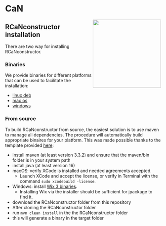 # CaN
<img src="app-icon.png" align="right" width="220" />

## RCaNconstructor installation
There are two way for installing RCaNconstructor.

### Binaries
We provide binaries for different platforms that can be used to facilitate the installation:
* [linux deb](binaries/rcanconstructor_1.0-1_amd64.deb)
* [mac os](binaries/RCaNconstructor.dmg)
* [windows](binaries/RCaNconstructor-21.17.51715.msi)


### From source
To build RCaNconstructor from source, the easiest solution is to use maven to manage all dependencies.
The procedure will automatically build appropriate binaires for your platform. This was made possible thanks to the template provided [here](https://github.com/wiverson/maven-jpackage-template):
* install maven (at least version 3.3.2) and ensure that the maven/bin folder is in your system path
* install java (at least version 16)
* macOS: verify XCode is installed and needed agreements accepted.
    - Launch XCode and accept the license, or verify in Terminal with the command `sudo xcodebuild -license`.
* Windows: install [Wix 3 binaries](https://github.com/wixtoolset/wix3/releases/).
    - Installing Wix via the installer should be sufficient for jpackage to find it.
* download the RCaNconstructor folder from this repository
* After cloning the RCaNconstructor folder
* run `mvn clean install` in the the RCaNconstructor folder
* this will generate a binary in the target folder

